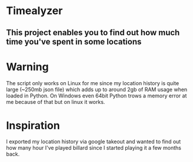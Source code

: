 # Timealyzer
## This project enables you to find out how much time you've spent in some locations

# Warning
The script only works on Linux for me since my location history is quite large (~250mb json file) which adds up to around 2gb of RAM usage when loaded in Python. On Windows even 64bit Python trows a memory error at me because of that but on linux it works.




# Inspiration
I exported my location history via google takeout and wanted to find out how many hour I've played billard since I started playing it a few months back.
